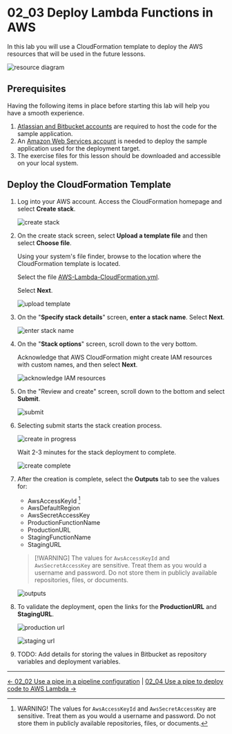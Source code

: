 # 02_03 Deploy Lambda Functions in AWS

In this lab you will use a CloudFormation template to deploy the AWS resources that will be used in the future lessons.

![resource diagram](./images/00-resource-diagram.png)

## Prerequisites

Having the following items in place before starting this lab will help you have a smooth experience.

1. [Atlassian and Bitbucket accounts](https://bitbucket.org/product) are required to host the code for the sample application.
1. An [Amazon Web Services account](https://aws.amazon.com/free/) is needed to deploy the sample application used for the deployment target.
1. The exercise files for this lesson should be downloaded and accessible on your local system.

## Deploy the CloudFormation Template

1. Log into your AWS account.  Access the CloudFormation homepage and select **Create stack**.

    ![create stack](./images/01-create-stack.png)

1. On the create stack screen, select **Upload a template file** and then  select **Choose file**.

    Using your system's file finder, browse to the location where the CloudFormation template is located.

    Select the file [AWS-Lambda-CloudFormation.yml](./AWS-Lambda-CloudFormation.yml).

    Select **Next**.

    ![upload template](./images/02-upload-template.png)

1. On the "**Specify stack details**" screen, **enter a stack name**.  Select **Next**.

    ![enter stack name](./images/03-enter-stack-name.png)

1. On the "**Stack options**" screen, scroll down to the very bottom.

    Acknowledge that AWS CloudFormation might create IAM resources with custom names, and then select **Next**.

    ![acknowledge IAM resources](./images/04-acknowledge-iam-resources.png)

1. On the "Review and create" screen, scroll down to the bottom and select **Submit**.

    ![submit](./images/05-submit.png)

1. Selecting submit starts the stack creation process.

    ![create in progress](./images/06-create-in-progress.png)

    Wait 2-3 minutes for the stack deployment to complete.

    ![create complete](./images/07-create-complete.png)

1. After the creation is complete, select the **Outputs** tab to see the values for:

    - AwsAccessKeyId [^1]
    - AwsDefaultRegion
    - AwsSecretAccessKey
    - ProductionFunctionName
    - ProductionURL
    - StagingFunctionName
    - StagingURL

    > [!WARNING] The values for `AwsAccessKeyId` and `AwsSecretAccessKey` are sensitive.  Treat them as you would a username and password.  Do not store them in publicly available repositories, files, or documents.

    ![outputs](./images/08-outputs.png)

1. To validate the deployment, open the links for the **ProductionURL** and **StagingURL**.

    ![production url](./images/09-production-url.png)

    ![staging url](./images/10-staging-url.png)

1. TODO: Add details for storing the values in Bitbucket as repository variables and deployment variables.

[^1]: WARNING! The values for `AwsAccessKeyId` and `AwsSecretAccessKey` are sensitive.  Treat them as you would a username and password.  Do not store them in publicly available repositories, files, or documents.

<!-- FooterStart -->
---
[← 02_02 Use a pipe in a pipeline configuration](../02_02_use_a_pipe_in_a_pipeline_configuration/README.md) | [02_04 Use a pipe to deploy code to AWS Lambda →](../02_04_use_a_pipe_to_deploy_code_to_aws_lambda/README.md)
<!-- FooterEnd -->
